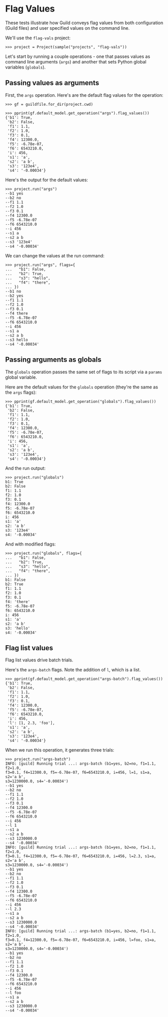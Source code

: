 # Flag Values

These tests illustrate how Guild conveys flag values from both
configuration (Guild files) and user specified values on the command
line.

We'll use the `flag-vals` project:

    >>> project = Project(sample("projects", "flag-vals"))

Let's start by running a couple operations - one that passes values as
command line arguments (`args`) and another that sets Python global
variables (`globals`).

## Passing values as arguments

First, the `args` operation. Here's are the default flag values for
the operation:

    >>> gf = guildfile.for_dir(project.cwd)

    >>> pprint(gf.default_model.get_operation("args").flag_values())
    {'b1': True,
     'b2': False,
     'f1': 1.1,
     'f2': 1.0,
     'f3': 0.1,
     'f4': 12300.0,
     'f5': -6.78e-07,
     'f6': 6543210.0,
     'i': 456,
     's1': 'a',
     's2': 'a b',
     's3': '123e4',
     's4': '-0.00034'}

Here's the output for the default values:

    >>> project.run("args")
    --b1 yes
    --b2 no
    --f1 1.1
    --f2 1.0
    --f3 0.1
    --f4 12300.0
    --f5 -6.78e-07
    --f6 6543210.0
    --i 456
    --s1 a
    --s2 a b
    --s3 '123e4'
    --s4 '-0.00034'

We can change the values at the run command:

    >>> project.run("args", flags={
    ...   "b1": False,
    ...   "b2": True,
    ...   "s3": "hello",
    ...   "f4": "there",
    ... })
    --b1 no
    --b2 yes
    --f1 1.1
    --f2 1.0
    --f3 0.1
    --f4 there
    --f5 -6.78e-07
    --f6 6543210.0
    --i 456
    --s1 a
    --s2 a b
    --s3 hello
    --s4 '-0.00034'

## Passing arguments as globals

The `globals` operation passes the same set of flags to its script via
a `params` global variable.

Here are the default values for the `globals` operation (they're the
same as the `args` flags):

    >>> pprint(gf.default_model.get_operation("globals").flag_values())
    {'b1': True,
     'b2': False,
     'f1': 1.1,
     'f2': 1.0,
     'f3': 0.1,
     'f4': 12300.0,
     'f5': -6.78e-07,
     'f6': 6543210.0,
     'i': 456,
     's1': 'a',
     's2': 'a b',
     's3': '123e4',
     's4': '-0.00034'}

And the run output:

    >>> project.run("globals")
    b1: True
    b2: False
    f1: 1.1
    f2: 1.0
    f3: 0.1
    f4: 12300.0
    f5: -6.78e-07
    f6: 6543210.0
    i: 456
    s1: 'a'
    s2: 'a b'
    s3: '123e4'
    s4: '-0.00034'

And with modified flags:

    >>> project.run("globals", flags={
    ...   "b1": False,
    ...   "b2": True,
    ...   "s3": "hello",
    ...   "f4": "there",
    ... })
    b1: False
    b2: True
    f1: 1.1
    f2: 1.0
    f3: 0.1
    f4: 'there'
    f5: -6.78e-07
    f6: 6543210.0
    i: 456
    s1: 'a'
    s2: 'a b'
    s3: 'hello'
    s4: '-0.00034'

## Flag list values

Flag list values drive batch trials.

Here's the `args-batch` flags. Note the addition of `l`, which is a
list.

    >>> pprint(gf.default_model.get_operation("args-batch").flag_values())
    {'b1': True,
     'b2': False,
     'f1': 1.1,
     'f2': 1.0,
     'f3': 0.1,
     'f4': 12300.0,
     'f5': -6.78e-07,
     'f6': 6543210.0,
     'i': 456,
     'l': [1, 2.3, 'foo'],
     's1': 'a',
     's2': 'a b',
     's3': '123e4',
     's4': '-0.00034'}

When we run this operation, it generates three trials:

    >>> project.run("args-batch")
    INFO: [guild] Running trial ...: args-batch (b1=yes, b2=no, f1=1.1, f2=1.0,
    f3=0.1, f4=12300.0, f5=-6.78e-07, f6=6543210.0, i=456, l=1, s1=a, s2='a b',
    s3=1230000.0, s4='-0.00034')
    --b1 yes
    --b2 no
    --f1 1.1
    --f2 1.0
    --f3 0.1
    --f4 12300.0
    --f5 -6.78e-07
    --f6 6543210.0
    --i 456
    --l 1
    --s1 a
    --s2 a b
    --s3 1230000.0
    --s4 '-0.00034'
    INFO: [guild] Running trial ...: args-batch (b1=yes, b2=no, f1=1.1, f2=1.0,
    f3=0.1, f4=12300.0, f5=-6.78e-07, f6=6543210.0, i=456, l=2.3, s1=a, s2='a b',
    s3=1230000.0, s4='-0.00034')
    --b1 yes
    --b2 no
    --f1 1.1
    --f2 1.0
    --f3 0.1
    --f4 12300.0
    --f5 -6.78e-07
    --f6 6543210.0
    --i 456
    --l 2.3
    --s1 a
    --s2 a b
    --s3 1230000.0
    --s4 '-0.00034'
    INFO: [guild] Running trial ...: args-batch (b1=yes, b2=no, f1=1.1, f2=1.0,
    f3=0.1, f4=12300.0, f5=-6.78e-07, f6=6543210.0, i=456, l=foo, s1=a, s2='a b',
    s3=1230000.0, s4='-0.00034')
    --b1 yes
    --b2 no
    --f1 1.1
    --f2 1.0
    --f3 0.1
    --f4 12300.0
    --f5 -6.78e-07
    --f6 6543210.0
    --i 456
    --l foo
    --s1 a
    --s2 a b
    --s3 1230000.0
    --s4 '-0.00034'
